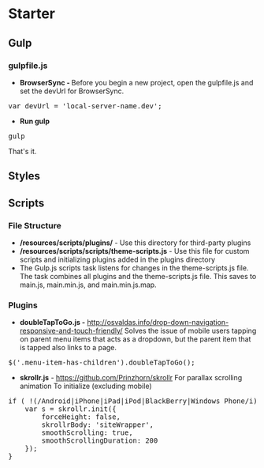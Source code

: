 # Starter
## Gulp
### gulpfile.js
- <strong>BrowserSync - </strong> Before you begin a new project, open the gulpfile.js and set the devUrl for BrowserSync.
<pre>var devUrl = 'local-server-name.dev';</pre>

- <strong>Run gulp</strong>
<pre>gulp</pre>
That's it.

## Styles

## Scripts

### <strong>File Structure</strong>

- <strong>/resources/scripts/plugins/</strong> - Use this directory for third-party plugins
- <strong>/resources/scripts/scripts/theme-scripts.js</strong> - Use this file for custom scripts and initializing plugins added in the plugins directory
- The Gulp.js scripts task listens for changes in the theme-scripts.js file. The task combines all plugins and the theme-scripts.js file. This saves to main.js, main.min.js, and main.min.js.map. 

### Plugins
- <strong>doubleTapToGo.js -</strong> <a href="http://osvaldas.info/drop-down-navigation-responsive-and-touch-friendly" target="_blank">http://osvaldas.info/drop-down-navigation-responsive-and-touch-friendly/</a> Solves the issue of mobile users tapping on parent menu items that acts as a dropdown, but the parent item that is tapped also links to a page.
<pre>$('.menu-item-has-children').doubleTapToGo();</pre>

- <strong>skrollr.js</strong> - <a href="https://github.com/Prinzhorn/skrollr" target="_blank">https://github.com/Prinzhorn/skrollr</a> For parallax scrolling animation
To initialize (excluding mobile)
<pre>
if ( !(/Android|iPhone|iPad|iPod|BlackBerry|Windows Phone/i).test(navigator.userAgent || navigator.vendor || window.opera) ) {
    var s = skrollr.init({
        forceHeight: false,
        skrollrBody: 'siteWrapper',
        smoothScrolling: true,
        smoothScrollingDuration: 200
    });
}
</pre>